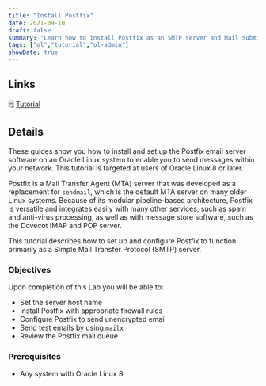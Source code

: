 ```yaml
---
title: "Install Postfix"
date: 2021-09-10
draft: false
summary: "Learn how to install Postfix as an SMTP server and Mail Submission Agent on Oracle Linux."
tags: ["ol","tutorial","ol-admin"]
showDate: true
---
```


## Links

:spiral_notepad: [Tutorial](https://docs.oracle.com/en/learn/oracle-linux-postfix)

## Details

These guides show you how to install and set up the Postfix email server software on an Oracle Linux system to enable you to send messages within your network. This tutorial is targeted at users of Oracle Linux 8 or later.

Postfix is a Mail Transfer Agent (MTA) server that was developed as a replacement for `sendmail`, which is the default MTA server on many older Linux systems. Because of its modular pipeline-based architecture, Postfix is versatile and integrates easily with many other services, such as spam and anti-virus processing, as well as with message store software, such as the Dovecot IMAP and POP server.

This tutorial describes how to set up and configure Postfix to function primarily as a Simple Mail Transfer Protocol (SMTP) server.

### Objectives

Upon completion of this Lab you will be able to:

- Set the server host name
- Install Postfix with appropriate firewall rules
- Configure Postfix to send unencrypted email
- Send test emails by using `mailx`
- Review the Postfix mail queue

### Prerequisites

- Any system with Oracle Linux 8

